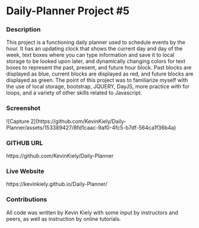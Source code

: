 <h1>Daily-Planner Project #5</h1>

<h3>Description</h3>
This project is a functioning daily planner used to schedule events by the hour. It has an updating clock that shows the current day and day of the week, text boxes where you can type information and save it to local storage to be looked upon later, and dynamically changing colors for text boxes to represent the past, present, and future hour block. Past blocks are displayed as blue, current blocks are displayed as red, and future blocks are displayed as green. The point of this project was to familiarize myself with the use of local storage, bootstrap, JQUERY, DayJS, more practice with for loops, and a variety of other skills related to Javascript.

<h3>Screenshot</h3>
![Capture 2](https://github.com/KevinKiely/Daily-Planner/assets/153389427/8fd1caac-9af0-4fc5-b7df-564ca1f36b4a)


<h3>GITHUB URL</h3>
https://github.com/KevinKiely/Daily-Planner


<h3>Live Website</h3>
https://kevinkiely.github.io/Daily-Planner/


<h3>Contributions</h3>
All code was written by Kevin Kiely with some input by instructors and peers, as well as instruction by online tutorials.
